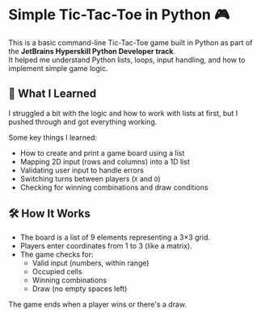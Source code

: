 # Simple Tic-Tac-Toe in Python 🎮

This is a basic command-line Tic-Tac-Toe game built in Python as part of the **JetBrains Hyperskill Python Developer track**.  
It helped me understand Python lists, loops, input handling, and how to implement simple game logic.

## 🧠 What I Learned
I struggled a bit with the logic and how to work with lists at first, but I pushed through and got everything working.

Some key things I learned:
- How to create and print a game board using a list
- Mapping 2D input (rows and columns) into a 1D list
- Validating user input to handle errors
- Switching turns between players (`X` and `O`)
- Checking for winning combinations and draw conditions

## 🛠️ How It Works
- The board is a list of 9 elements representing a 3×3 grid.
- Players enter coordinates from 1 to 3 (like a matrix).
- The game checks for:
  - Valid input (numbers, within range)
  - Occupied cells
  - Winning combinations
  - Draw (no empty spaces left)

The game ends when a player wins or there's a draw.
